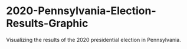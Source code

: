 # 2020-Pennsylvania-Election-Results-Graphic
 Visualizing the results of the 2020 presidential election in Pennsylvania.
